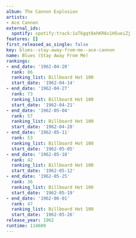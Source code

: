 ```yaml
---
album: The Cannon Explosion
artists:
- Ace Cannon
external_ids:
  spotify: spotify:track:1aT6gqt8ehKR6v1H5ueiZj
features: []
first_released_as_single: false
key: blues--stay-away-from-me--ace-cannon
name: Blues (Stay Away From Me)
rankings:
- end_date: '1962-04-20'
  rank: 86
  ranking_list: Billboard Hot 100
  start_date: '1962-04-14'
- end_date: '1962-04-27'
  rank: 73
  ranking_list: Billboard Hot 100
  start_date: '1962-04-21'
- end_date: '1962-05-04'
  rank: 57
  ranking_list: Billboard Hot 100
  start_date: '1962-04-28'
- end_date: '1962-05-11'
  rank: 53
  ranking_list: Billboard Hot 100
  start_date: '1962-05-05'
- end_date: '1962-05-18'
  rank: 42
  ranking_list: Billboard Hot 100
  start_date: '1962-05-12'
- end_date: '1962-05-25'
  rank: 36
  ranking_list: Billboard Hot 100
  start_date: '1962-05-19'
- end_date: '1962-06-01'
  rank: 47
  ranking_list: Billboard Hot 100
  start_date: '1962-05-26'
release_year: 1962
runtime: 114600
---
```


